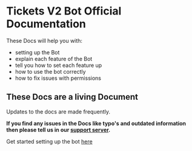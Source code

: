 # Tickets V2 Bot Official Documentation 

These Docs will help you with: 
* setting up the Bot
* explain each feature of the Bot
* tell you how to set each feature up
* how to use the bot correctly
* how to fix issues with permissions

## These Docs are a living Document
Updates to the docs are made frequently.

<div class="warning">

**If you find any issues in the Docs like typo's and outdated information then please tell us in our [support server](https://discord.gg/ticketsbot).**
</div>

Get started setting up the bot [here](../setup/introduction.md)